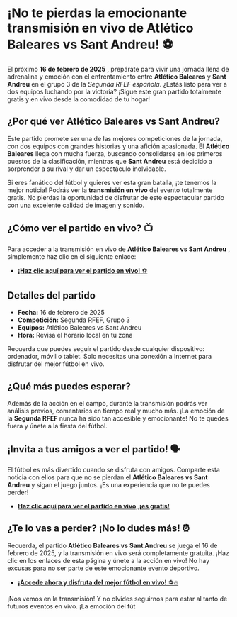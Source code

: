 # ¡No te pierdas la emocionante transmisión en vivo de Atlético Baleares vs Sant Andreu! ⚽️

El próximo **16 de febrero de 2025** , prepárate para vivir una jornada llena de adrenalina y emoción con el enfrentamiento entre **Atlético Baleares** y **Sant Andreu** en el grupo 3 de la _Segunda RFEF española_. ¿Estás listo para ver a dos equipos luchando por la victoria? ¡Sigue este gran partido totalmente gratis y en vivo desde la comodidad de tu hogar!

## ¿Por qué ver Atlético Baleares vs Sant Andreu?

Este partido promete ser una de las mejores competiciones de la jornada, con dos equipos con grandes historias y una afición apasionada. El **Atlético Baleares** llega con mucha fuerza, buscando consolidarse en los primeros puestos de la clasificación, mientras que **Sant Andreu** está decidido a sorprender a su rival y dar un espectáculo inolvidable.

Si eres fanático del fútbol y quieres ver esta gran batalla, ¡te tenemos la mejor noticia! Podrás ver la **transmisión en vivo** del evento totalmente gratis. No pierdas la oportunidad de disfrutar de este espectacular partido con una excelente calidad de imagen y sonido.

## ¿Cómo ver el partido en vivo? 📺

Para acceder a la transmisión en vivo de **Atlético Baleares vs Sant Andreu** , simplemente haz clic en el siguiente enlace:

- [**¡Haz clic aquí para ver el partido en vivo!** ⚽️](https://tinyurl.com/livestreamfreeo?st=Atl%C3%A9tico+Baleares+vs+Sant+Andreu&si=ghc)

## Detalles del partido

- **Fecha:** 16 de febrero de 2025
- **Competición:** Segunda RFEF, Grupo 3
- **Equipos:** Atlético Baleares vs Sant Andreu
- **Hora:** Revisa el horario local en tu zona

Recuerda que puedes seguir el partido desde cualquier dispositivo: ordenador, móvil o tablet. Solo necesitas una conexión a Internet para disfrutar del mejor fútbol en vivo.

## ¿Qué más puedes esperar?

Además de la acción en el campo, durante la transmisión podrás ver análisis previos, comentarios en tiempo real y mucho más. ¡La emoción de la **Segunda RFEF** nunca ha sido tan accesible y emocionante! No te quedes fuera y únete a la fiesta del fútbol.

## ¡Invita a tus amigos a ver el partido! 🗣️

El fútbol es más divertido cuando se disfruta con amigos. Comparte esta noticia con ellos para que no se pierdan el **Atlético Baleares vs Sant Andreu** y sigan el juego juntos. ¡Es una experiencia que no te puedes perder!

- [**Haz clic aquí para ver el partido en vivo, ¡es gratis!**](https://tinyurl.com/livestreamfreeo?st=Atl%C3%A9tico+Baleares+vs+Sant+Andreu&si=ghc)

## ¿Te lo vas a perder? ¡No lo dudes más! ⏰

Recuerda, el partido **Atlético Baleares vs Sant Andreu** se juega el 16 de febrero de 2025, y la transmisión en vivo será completamente gratuita. ¡Haz clic en los enlaces de esta página y únete a la acción en vivo! No hay excusas para no ser parte de este emocionante evento deportivo.

- [**¡Accede ahora y disfruta del mejor fútbol en vivo!** ⚽️🔥](https://tinyurl.com/livestreamfreeo?st=Atl%C3%A9tico+Baleares+vs+Sant+Andreu&si=ghc)

¡Nos vemos en la transmisión! Y no olvides seguirnos para estar al tanto de futuros eventos en vivo. ¡La emoción del fút
